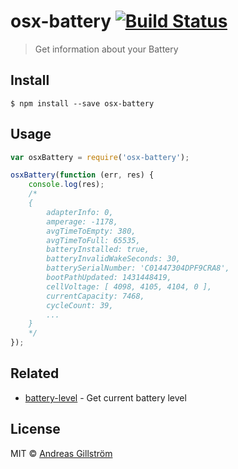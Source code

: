 # osx-battery [![Build Status](https://travis-ci.org/gillstrom/osx-battery.svg?branch=master)](https://travis-ci.org/gillstrom/osx-battery)

> Get information about your Battery


## Install

```
$ npm install --save osx-battery
```


## Usage

```js
var osxBattery = require('osx-battery');

osxBattery(function (err, res) {
	console.log(res);
	/*
	{ 
		adapterInfo: 0,
		amperage: -1178,
		avgTimeToEmpty: 380,
		avgTimeToFull: 65535,
		batteryInstalled: true,
		batteryInvalidWakeSeconds: 30,
		batterySerialNumber: 'C01447304DPF9CRA8',
		bootPathUpdated: 1431448419,
		cellVoltage: [ 4098, 4105, 4104, 0 ],
		currentCapacity: 7468,
		cycleCount: 39,
		...
	}
	*/
});
```


## Related

* [battery-level](https://github.com/gillstrom/battery-level) - Get current battery level


## License

MIT © [Andreas Gillström](http://github.com/gillstrom)
